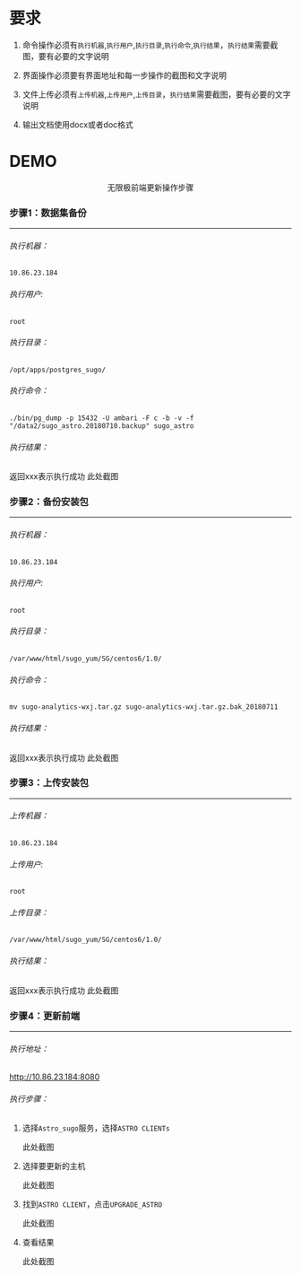 要求
=========
1. 命令操作必须有`执行机器`,`执行用户`,`执行目录`,`执行命令`,`执行结果`，`执行结果`需要截图，要有必要的文字说明

2. 界面操作必须要有界面地址和每一步操作的截图和文字说明

3. 文件上传必须有`上传机器`,`上传用户`,`上传目录`，`执行结果`需要截图，要有必要的文字说明

4. 输出文档使用docx或者doc格式






DEMO
=======

<p align="center">无限极前端更新操作步骤</p>

### 步骤1：数据集备份
---
###### 执行机器：
`10.86.23.184`
###### 执行用户:
`root`
###### 执行目录：
`/opt/apps/postgres_sugo/`
###### 执行命令：
```
./bin/pg_dump -p 15432 -U ambari -F c -b -v -f "/data2/sugo_astro.20180710.backup" sugo_astro
```
###### 执行结果：
返回xxx表示执行成功
此处截图


### 步骤2：备份安装包
---
###### 执行机器：
`10.86.23.184`
###### 执行用户:
`root`
###### 执行目录：
`/var/www/html/sugo_yum/SG/centos6/1.0/`
###### 执行命令：
```
mv sugo-analytics-wxj.tar.gz sugo-analytics-wxj.tar.gz.bak_20180711
```
###### 执行结果：
返回xxx表示执行成功
此处截图

### 步骤3：上传安装包
---
###### 上传机器：
`10.86.23.184`
###### 上传用户:
`root`
###### 上传目录：
`/var/www/html/sugo_yum/SG/centos6/1.0/`

###### 执行结果：
返回xxx表示执行成功
此处截图

### 步骤4：更新前端
---
###### 执行地址：
http://10.86.23.184:8080

###### 执行步骤：
1. 选择`Astro_sugo`服务，选择`ASTRO CLIENTs`

    此处截图

2. 选择要更新的主机

    此处截图

3. 找到`ASTRO CLIENT`，点击`UPGRADE_ASTRO`

    此处截图

4. 查看结果

    此处截图
